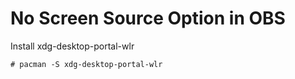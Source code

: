 # No Screen Source Option in OBS

Install xdg-desktop-portal-wlr
```
# pacman -S xdg-desktop-portal-wlr
```